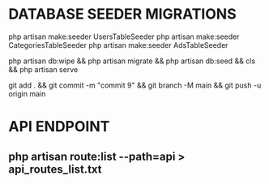 # DATABASE SEEDER MIGRATIONS

php artisan make:seeder UsersTableSeeder
php artisan make:seeder CategoriesTableSeeder
php artisan make:seeder AdsTableSeeder

php artisan db:wipe && php artisan migrate && php artisan db:seed && cls && php artisan serve

git add . && git commit -m "commit 9" && git branch -M main && git push -u origin main


# API ENDPOINT

## php artisan route:list --path=api > api_routes_list.txt
